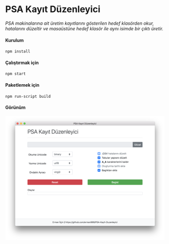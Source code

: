 # PSA Kayıt Düzenleyici

*PSA makinalarına ait üretim kayıtlarını gösterilen hedef klasörden okur, hatalarını düzeltir ve masaüstüne hedef klasör ile aynı isimde bir çıktı üretir.*

#### Kurulum

```
npm install
```


#### Çalıştırmak için

```
npm start
```


#### Paketlemek için

```
npm run-script build
```


#### Görünüm
![Image](https://raw.githubusercontent.com/erman999/PSA-Kayit-Duzenleyici/master/image.png)


